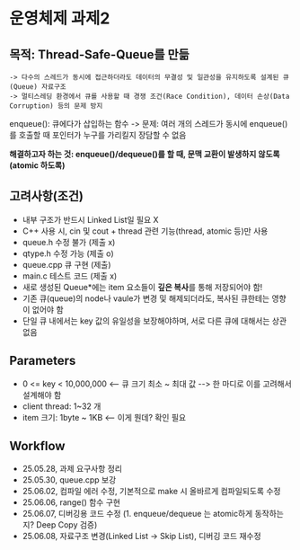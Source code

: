 # 운영체제 과제2

## 목적: Thread-Safe-Queue를 만듦
```
-> 다수의 스레드가 동시에 접근하더라도 데이터의 무결성 및 일관성을 유지하도록 설계된 큐(Queue) 자료구조
-> 멀티스레딩 환경에서 큐를 사용할 때 경쟁 조건(Race Condition), 데이터 손상(Data Corruption) 등의 문제 방지
```
enqueue(): 큐에다가 삽입하는 함수
-> 문제: 여러 개의 스레드가 동시에 enqueue()를 호출할 때 포인터가 누구를 가리킬지 장담할 수 없음

**해결하고자 하는 것: enqueue()/dequeue()를 할 때, 문맥 교환이 발생하지 않도록(atomic 하도록)**

## 고려사항(조건)

- 내부 구조가 반드시 Linked List일 필요 X
- C++ 사용 시, cin 및 cout + thread 관련 기능(thread, atomic 등)만 사용
- queue.h 수정 불가 (제출 x)
- qtype.h 수정 가능 (제출 o)
- queue.cpp 큐 구현 (제출)
- main.c 테스트 코드 (제출 x)
- 새로 생성된 Queue*에는 item 요소들이 **깊은 복사**를 통해 저장되어야 함!
- 기존 큐(queue)의 node나 vaule가 변경 및 해제되더라도, 복사된 큐한테는 영향이 없어야 함
- 단일 큐 내에서는 key 값의 유일성을 보장해야하며, 서로 다른 큐에 대해서는 상관없음

## Parameters
- 0 <= key < 10,000,000 <-- 큐 크기 최소 ~ 최대 값 --> 한 마디로 이를 고려해서 설계해야 함
- client thread: 1~32 개
- item 크기: 1byte ~ 1KB <-- 이게 뭔데? 확인 필요

## Workflow
- 25.05.28, 과제 요구사항 정리
- 25.05.30, queue.cpp 보강
- 25.06.02, 컴파일 에러 수정, 기본적으로 make 시 올바르게 컴파일되도록 수정
- 25.06.06, range() 함수 구현
- 25.06.07, 디버깅용 코드 수정 (1. enqueue/dequeue 는 atomic하게 동작하는지? Deep Copy 검증)
- 25.06.08, 자료구조 변경(Linked List -> Skip List), 디버깅 코드 재수정